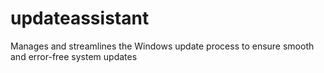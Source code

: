 # updateassistant
 Manages and streamlines the Windows update process to ensure smooth and error-free system updates

